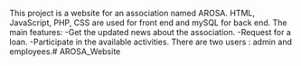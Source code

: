 This project is a website for an association named AROSA. HTML, JavaScript, PHP, CSS are used for front end and mySQL for back end.
The main features:
-Get the updated news about the association.
-Request for a loan.
-Participate in the available activities.
There are two users : admin and employees.# AROSA_Website
